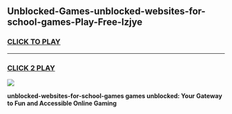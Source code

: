 
## Unblocked-Games-unblocked-websites-for-school-games-Play-Free-lzjye
<h3>
<a href="https://premium76.site?title=unblocked-websites-for-school-games&ref=17A">CLICK TO PLAY</a></h3>
<hr>

<h3>
<a href="https://premium76.site?title=unblocked-websites-for-school-games&ref=17A">CLICK 2 PLAY</a>
  
</h3>

<a href="https://premium76.site?title=unblocked-websites-for-school-games&ref=17A"><img src="https://clearcache.store/games.png"></a>


**unblocked-websites-for-school-games games unblocked: Your Gateway to Fun and Accessible Online Gaming**

